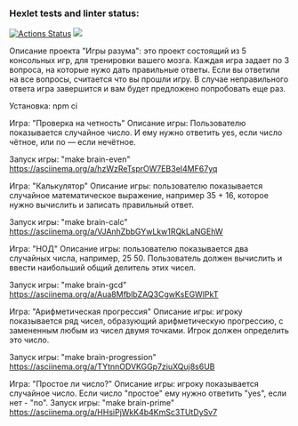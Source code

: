 ### Hexlet tests and linter status:
[![Actions Status](https://github.com/J-U-L-I-Y-A/frontend-project-44/workflows/hexlet-check/badge.svg)](https://github.com/J-U-L-I-Y-A/frontend-project-44/actions)
<a href="https://codeclimate.com/github/J-U-L-I-Y-A/frontend-project-44/maintainability"><img src="https://api.codeclimate.com/v1/badges/7e37444e57aa9b174001/maintainability" /></a>

Описание проекта
"Игры разума": это проект состоящий из 5 консольных игр, для тренировки вашего мозга. Каждая игра задает по 3 вопроса, 
на которые нужо дать правильные ответы. Если вы ответили на все вопросы, считается что вы прошли игру. 
В случае неправильного ответа игра завершится и вам будет предложено попробовать еще раз.

Установка:
npm ci

Игра: "Проверка на четность"
Описание игры:
Пользователю показывается случайное число. И ему нужно ответить yes, если число чётное, или no — если нечётное.

Запуск игры: "make brain-even"
https://asciinema.org/a/hzWzReTsprOW7EB3eI4MF67yq

Игра: "Калькулятор"
Описание игры: 
пользователю показывается случайное математическое выражение, например 35 + 16,
которое нужно вычислить и записать правильный ответ.

Запуск игры: "make brain-calc"
https://asciinema.org/a/VJAnhZbbGYwLkw1RQkLaNGEhW

Игра: "НОД"
Описание игры:
пользователю показывается два случайных числа, например, 25 50. 
Пользователь должен вычислить и ввести наибольший общий делитель этих чисел.

Запуск игры: "make brain-gcd"
https://asciinema.org/a/Aua8MfblbZAQ3CgwKsEGWlPkT

Игра: "Арифметическая прогрессия"
Описание игры:
игроку показывается ряд чисел, образующий арифметическую прогрессию,
с замененным любым из чисел двумя точками. Игрок должен определить это число.

Запуск игры: "make brain-progression"
https://asciinema.org/a/TYtnnODVKGGp7ziuXQuj8s6UB

Игра: "Простое ли число?"
Описание игры:
игроку показывается случайное число. Если число "простое" ему нужно ответить "yes",  если нет - "no".
Запуск игры: "make brain-prime"
https://asciinema.org/a/HHsiPjWkK4b4KmSc3TUtDySv7




